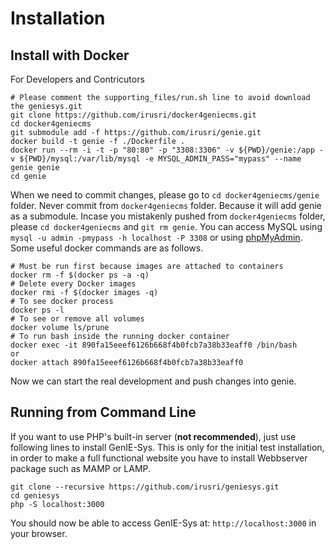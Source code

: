 Installation
=====================  


## Install with Docker 

For Developers and Contricutors

```
# Please comment the supporting_files/run.sh line to avoid download the geniesys.git  
git clone https://github.com/irusri/docker4geniecms.git  
cd docker4geniecms  
git submodule add -f https://github.com/irusri/genie.git  
docker build -t genie -f ./Dockerfile .  
docker run --rm -i -t -p "80:80" -p "3308:3306" -v ${PWD}/genie:/app -v ${PWD}/mysql:/var/lib/mysql -e MYSQL_ADMIN_PASS="mypass" --name genie genie  
cd genie 
```

When we need to commit changes, please go to `cd docker4geniecms/genie` folder. Never commit from `docker4geniecms` folder. Because it will add genie as a submodule. Incase you mistakenly pushed from `docker4geniecms` folder, please `cd docker4geniecms` and  `git rm genie`. You can access MySQL using `mysql -u admin -pmypass -h localhost -P 3308` or using [phpMyAdmin](http://localhost/phpmyadmin). Some useful docker commands are as follows.
```
# Must be run first because images are attached to containers
docker rm -f $(docker ps -a -q)
# Delete every Docker images
docker rmi -f $(docker images -q)
# To see docker process
docker ps -l 
# To see or remove all volumes
docker volume ls/prune
# To run bash inside the running docker container
docker exec -it 890fa15eeef6126b668f4b0fcb7a38b33eaff0 /bin/bash
or
docker attach 890fa15eeef6126b668f4b0fcb7a38b33eaff0
```

Now we can start the real development and push changes into genie.


## Running from Command Line

If you want to use PHP's built-in server (**not recommended**), just use following lines to install GenIE-Sys. This is only for the initial test installation, in order to make a full functional website you have to install Webbserver package such as MAMP or LAMP.

```
git clone --recursive https://github.com/irusri/geniesys.git
cd geniesys
php -S localhost:3000
```
You should now be able to access GenIE-Sys at: ```http://localhost:3000``` in your browser.